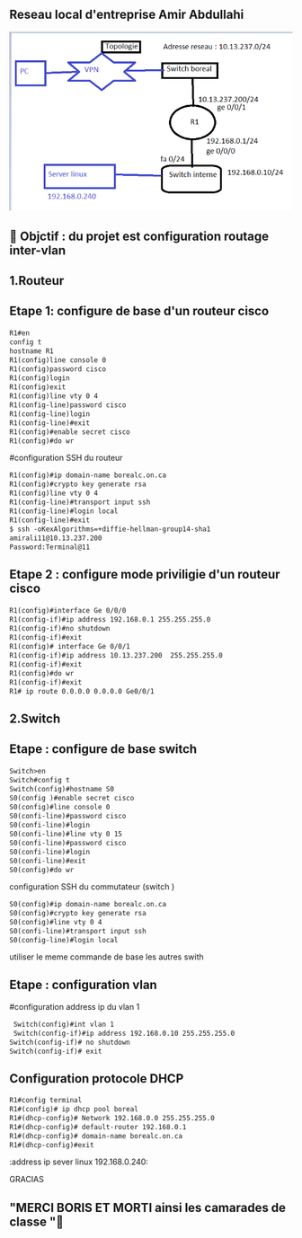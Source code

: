 ## Reseau local  d'entreprise Amir Abdullahi 

![image](inter13.PNG)

:bookmark:  Objctif : du projet est configuration routage inter-vlan 
------------------------------------------------------------------------------
1.Routeur 
---------
Etape 1: configure de base  d'un routeur cisco 
------------------------------------

```
R1#en
config t
hostname R1
R1(config)line console 0
R1(config)password cisco 
R1(config)login
R1(config)exit
R1(config)line vty 0 4
R1(config-line)password cisco 
R1(config-line)login 
R1(config-line)#exit 
R1(config)#enable secret cisco
R1(config)#do wr
``````
#configuration SSH du routeur 
```
R1(config)#ip domain-name borealc.on.ca 
R1(config)#crypto key generate rsa
R1(config)line vty 0 4
R1(config-line)#transport input ssh
R1(config-line)#login local
R1(config-line)#exit
$ ssh -oKexAlgorithms=+diffie-hellman-group14-sha1  amirali11@10.13.237.200
Password:Terminal@11
```
Etape 2 : configure mode priviligie d'un routeur cisco 
-------------------------------------------------------
``` 
R1(config)#interface Ge 0/0/0
R1(config-if)#ip address 192.168.0.1 255.255.255.0
R1(config-if)#no shutdown
R1(config-if)#exit
R1(config)# interface Ge 0/0/1
R1(config-if)#ip address 10.13.237.200  255.255.255.0
R1(config-if)#exit
R1(config)#do wr
R1(config-if)#exit
R1# ip route 0.0.0.0 0.0.0.0 Ge0/0/1
```

2.Switch 
------------
Etape : configure de base switch 
---------------------------------
 
````
Switch>en
Switch#config t
Switch(config)#hostname S0 
S0(config )#enable secret cisco
S0(config)#line console 0
S0(confi-line)#password cisco
S0(confi-line)#login 
S0(confi-line)#line vty 0 15
S0(confi-line)#password cisco
S0(confi-line)#login
S0(confi-line)#exit
S0(config)#do wr
````
configuration SSH du commutateur (switch )
```
S0(config)#ip domain-name borealc.on.ca 
S0(config)#crypto key generate rsa
S0(config)#line vty 0 4
S0(confi-line)#transport input ssh
S0(config-line)#login local
```
  utiliser le meme commande de base les autres swith

Etape : configuration vlan 
--------------------------

#configuration address ip du vlan 1
```
 Switch(config)#int vlan 1
 Switch(config-if)#ip address 192.168.0.10 255.255.255.0
Switch(config-if)# no shutdown 
Switch(config-if)# exit
```
 

Configuration protocole DHCP 
-----------------------------
```
R1#config terminal 
R1#(config)# ip dhcp pool boreal
R1#(dhcp-config)# Network 192.168.0.0 255.255.255.0 
R1#(dhcp-config)# default-router 192.168.0.1 
R1#(dhcp-config)# domain-name borealc.on.ca 
R1#(dhcp-config)#exit

```
:address ip sever linux 192.168.0.240:


GRACIAS 

"MERCI BORIS ET MORTI ainsi les camarades de classe ":avocado:
---------------------------------------------------------------






